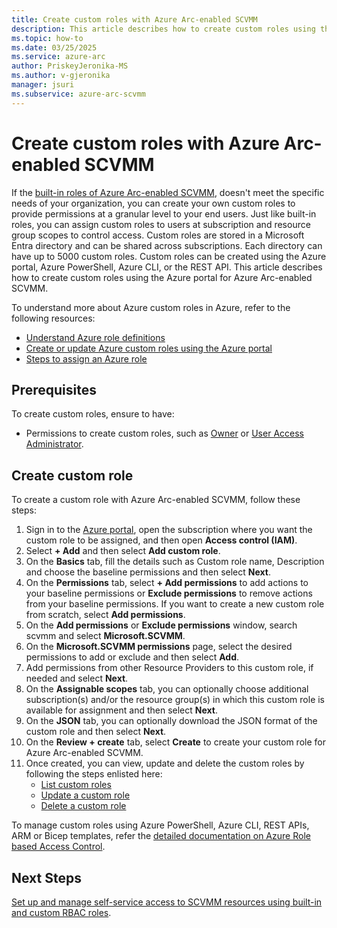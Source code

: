 ```yaml
---
title: Create custom roles with Azure Arc-enabled SCVMM
description: This article describes how to create custom roles using the Azure portal for Azure Arc-enabled SCVMM. 
ms.topic: how-to
ms.date: 03/25/2025
ms.service: azure-arc
author: PriskeyJeronika-MS
ms.author: v-gjeronika
manager: jsuri
ms.subservice: azure-arc-scvmm
---
```


# Create custom roles with Azure Arc-enabled SCVMM

If the [built-in roles of Azure Arc-enabled SCVMM](/azure/azure-arc/system-center-virtual-machine-manager/support-matrix-for-system-center-virtual-machine-manager#azure-rolepermission-requirements), doesn't meet the specific needs of your organization, you can create your own custom roles to provide permissions at a granular level to your end users. Just like built-in roles, you can assign custom roles to users at subscription and resource group scopes to control access. Custom roles are stored in a Microsoft Entra directory and can be shared across subscriptions. Each directory can have up to 5000 custom roles. Custom roles can be created using the Azure portal, Azure PowerShell, Azure CLI, or the REST API. This article describes how to create custom roles using the Azure portal for Azure Arc-enabled SCVMM.

To understand more about Azure custom roles in Azure, refer to the following resources:

- [Understand Azure role definitions](/azure/role-based-access-control/role-definitions)
- [Create or update Azure custom roles using the Azure portal](/azure/role-based-access-control/custom-roles-portal)
- [Steps to assign an Azure role](/azure/role-based-access-control/role-assignments-steps)

## Prerequisites

To create custom roles, ensure to have:

- Permissions to create custom roles, such as [Owner](/azure/role-based-access-control/built-in-roles#owner) or [User Access Administrator](/azure/role-based-access-control/built-in-roles#user-access-administrator).

## Create custom role

To create a custom role with Azure Arc-enabled SCVMM, follow these steps:

1. Sign in to the [Azure portal](https://portal.azure.com/#home), open the subscription where you want the custom role to be assigned, and then open **Access control (IAM)**.
2. Select **+ Add** and then select **Add custom role**. 
3. On the **Basics** tab, fill the details such as Custom role name, Description and choose the baseline permissions and then select **Next**.
4. On the **Permissions** tab, select **+ Add permissions** to add actions to your baseline permissions or **Exclude permissions** to remove actions from your baseline permissions. If you want to create a new custom role from scratch, select **Add permissions**.
5. On the **Add permissions** or **Exclude permissions** window, search scvmm and select **Microsoft.SCVMM**.
6. On the **Microsoft.SCVMM permissions** page, select the desired permissions to add or exclude and then select **Add**. 
7. Add permissions from other Resource Providers to this custom role, if needed and select **Next**.
8. On the **Assignable scopes** tab, you can optionally choose additional subscription(s) and/or the resource group(s) in which this custom role is available for assignment and then select **Next**.
9. On the **JSON** tab, you can optionally download the JSON format of the custom role and then select **Next**.
10. On the **Review + create** tab, select **Create** to create your custom role for Azure Arc-enabled SCVMM.
11. Once created, you can view, update and delete the custom roles by following the steps enlisted here:
     - [List custom roles](/azure/role-based-access-control/custom-roles-portal#list-custom-roles)
     - [Update a custom role](/azure/role-based-access-control/custom-roles-portal#update-a-custom-role)
     - [Delete a custom role](/azure/role-based-access-control/custom-roles-portal#delete-a-custom-role)

To manage custom roles using Azure PowerShell, Azure CLI, REST APIs, ARM or Bicep templates, refer the [detailed documentation on Azure Role based Access Control](/azure/role-based-access-control/).

## Next Steps

[Set up and manage self-service access to SCVMM resources using built-in and custom RBAC roles](/azure/azure-arc/system-center-virtual-machine-manager/set-up-and-manage-self-service-access-scvmm).
